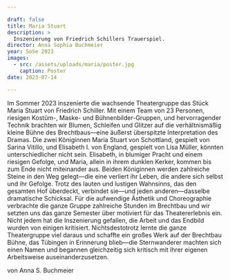 ```yaml
---

draft: false
title: Maria Stuart
description: >
  Inszenierung von Friedrich Schillers Trauerspiel.
director: Anna Sophia Buchmeier
year: SoSe 2023
images:
  - src: /assets/uploads/maria/poster.jpg
    caption: Poster
date: 2023-07-14

---
```


Im Sommer 2023 inszenierte die wachsende Theatergruppe das Stück Maria Stuart von Friedrich Schiller. Mit einem Team von 23 Personen, riesigen Kostüm-, Maske- und Bühnenbilder-Gruppen, und hervorragender Technik brachten wir Blumen, Schleifen und Glitzer auf die verhältnismäßig kleine Bühne des Brechtbaus—eine äußerst überspitzte Interpretation des Dramas. 
Die zwei Königinnen Maria Stuart von Schottland, gespielt von Sarina Vitillo, und Elisabeth I. von England, gespielt von Lisa Müller,  könnten unterschiedlicher nicht sein. Elisabeth, in blumiger Pracht und einem riesigen Gefolge, und Maria, allein in ihrem dunklen Kerker, kommen bis zum Ende  nicht miteinander aus. Beiden Königinnen werden zahlreiche Steine in den Weg gelegt—die eine verliert ihr Leben, die andere sich selbst und ihr Gefolge. Trotz des lauten und lustigen Wahnsinns, das den gesamten Hof überdeckt, verbindet sie—und jeden anderen—dasselbe dramatische Schicksal.
Für die aufwendige Ästhetik und Choreographie verbrachte die ganze Gruppe zahlreiche Stunden im Brechtbau und wir setzten uns das ganze Semester über motiviert für das Theatererlebnis ein. Nicht jedem hat die Inszenierung gefallen, die Arbeit und das Endbild wurden von einigen kritisiert. Nichtsdestotrotz lernte die ganze Theatergruppe viel daraus und schaffte ein großes Werk auf der Brechtbau Bühne, das Tübingen in Erinnerung blieb—die Sternwanderer machten sich einen Namen und begannen gleichzeitig sich kritisch mit ihrer eigenen Arbeitsweise auseinanderzusetzen.

von Anna S. Buchmeier